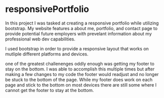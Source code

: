 # responsivePortfolio
In this project I was tasked at creating a responsive portfolio while utilizing bootstrap. My website features a about me, portfolio, and contact page to provide potential future employers with prevelant information about my professional web dev capabilities.

I used bootstrap in order to provide a responsive layout that works on mutliple different platforms and devices.

one of the greatest challenenges oddly enough was getting my footer to stay on the bottom. I was able to accomplish this multiple times but after making a few changes to my code the footer would readjust and no longer be stuck to the bottom of the page. While my footer does work on each page and stick to the bottom on most devices there are still some where I cannot get the footer to stay at the bottom.